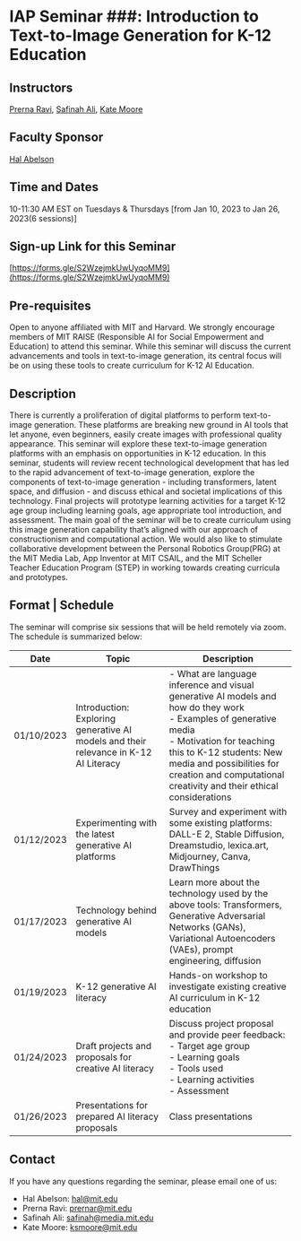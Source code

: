 # **IAP Seminar ###: Introduction to Text-to-Image Generation for K-12 Education**


## Instructors
[Prerna Ravi](https://prernaravi.com/), [Safinah Ali](https://safinahali.com/), [Kate Moore](http://www.katemoore.me/)

## Faculty Sponsor
[Hal Abelson](https://www.csail.mit.edu/person/hal-abelson)

## Time and Dates
10-11:30 AM EST on Tuesdays & Thursdays [from Jan 10, 2023 to Jan 26, 2023(6 sessions)]

## Sign-up Link for this Seminar 
[https://forms.gle/S2WzejmkUwUyqoMM9](https://forms.gle/S2WzejmkUwUyqoMM9)

## Pre-requisites

Open to anyone affiliated with MIT and Harvard. We strongly encourage members of MIT RAISE (Responsible AI for Social Empowerment and Education) to attend this seminar. While this seminar will discuss the current advancements and tools in text-to-image generation, its central focus will be on using these tools to create curriculum for K-12 AI Education. 

## Description

There is currently a proliferation of digital platforms to perform text-to-image generation. These platforms are breaking new ground in AI tools that let anyone, even beginners, easily create images with professional quality appearance. This seminar will explore these text-to-image generation platforms with an emphasis on opportunities in K-12 education. In this seminar, students will review recent technological development that has led to the rapid advancement of text-to-image generation, explore the components of text-to-image generation - including transformers, latent space, and diffusion - and discuss ethical and societal implications of this technology. Final projects will prototype learning activities for a target K-12 age group including learning goals, age appropriate tool introduction, and assessment.
The main goal of the seminar will be to create curriculum using this image generation capability that’s aligned with our approach of constructionism and computational action. We would also like to stimulate collaborative development between the Personal Robotics Group(PRG) at the MIT Media Lab, App Inventor at MIT CSAIL, and the MIT Scheller Teacher Education Program (STEP) in working towards creating curricula and prototypes.


## Format | Schedule

The seminar will comprise six sessions that will be held remotely via zoom. The schedule is summarized below:


| Date          | Topic           | Description  | 
| ------------- |---------------| ------| 
| 01/10/2023    | Introduction: Exploring generative AI models and their relevance in K-12 AI Literacy | - What are language inference and visual generative AI models and how do they work <br /> - Examples of generative media <br /> - Motivation for teaching this to K-12 students: New media and possibilities for creation and computational creativity and their ethical considerations 
| 01/12/2023    | Experimenting with the latest generative AI platforms      |   Survey and experiment with some existing platforms: DALL-E 2, Stable Diffusion, Dreamstudio, lexica.art, Midjourney, Canva, DrawThings
| 01/17/2023    | Technology behind generative AI models     |    Learn more about the technology used by the above tools: Transformers, Generative Adversarial Networks (GANs), Variational Autoencoders (VAEs), prompt engineering, diffusion
| 01/19/2023    | K-12 generative AI literacy | Hands-on workshop to investigate existing creative AI curriculum in K-12 education
| 01/24/2023    | Draft projects and proposals for creative AI literacy | Discuss project proposal and provide peer feedback: <br/>- Target age group <br/>- Learning goals <br/>- Tools used <br/>- Learning activities <br/>- Assessment 
| 01/26/2023    | Presentations for prepared AI literacy proposals | Class presentations 

## Contact
If you have any questions regarding the seminar, please email one of us: 

- Hal Abelson: <hal@mit.edu>
- Prerna Ravi: <prernar@mit.edu>
- Safinah Ali: <safinah@media.mit.edu>
- Kate Moore: <ksmoore@mit.edu>

